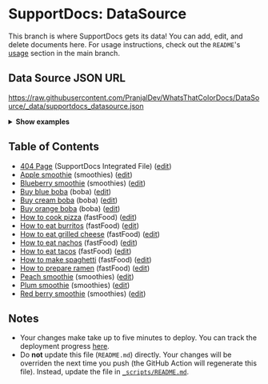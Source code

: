 # SupportDocs: DataSource
This branch is where SupportDocs gets its data! You can add, edit, and delete documents here. For usage instructions, check out the `README`'s [usage](https://github.com/aheze/SupportDocs#using-the-github-repository) section in the main branch.

## Data Source JSON URL
<a href="https://raw.githubusercontent.com/PranjalDev/WhatsThatColorDocs/DataSource/_data/supportdocs_datasource.json">https://raw.githubusercontent.com/PranjalDev/WhatsThatColorDocs/DataSource/_data/supportdocs_datasource.json</a>

<details markdown="1">
<summary><strong>Show examples</strong></summary>

<hr>

### SwiftUI
```swift
struct SwiftUIExampleView_MinimalCode: View {
    let dataSource = URL(string: "https://raw.githubusercontent.com/PranjalDev/WhatsThatColorDocs/DataSource/_data/supportdocs_datasource.json")!
    @State var supportDocsPresented = false
    
    var body: some View {
        Button("Present SupportDocs from SwiftUI!") { supportDocsPresented = true }
        .sheet(isPresented: $supportDocsPresented, content: {
            SupportDocsView(dataSource: dataSource, isPresented: $supportDocsPresented)
        })
    }
}
```

### UIKit
```swift
class UIKitExampleController_MinimalCode: UIViewController {
    /**
    Connect this inside the storyboard.
    
    This is just for demo purposes, so it's not connected yet.
    */
    @IBAction func presentButtonPressed(_ sender: Any) {
        let dataSource = URL(string: "https://raw.githubusercontent.com/PranjalDev/WhatsThatColorDocs/DataSource/_data/supportdocs_datasource.json")!
    
        let supportDocsViewController = SupportDocsViewController(dataSource: dataSource)
        self.present(supportDocsViewController, animated: true, completion: nil)
    }
}
```

<hr>

</details>

## Table of Contents
- [404 Page](https://PranjalDev.github.io/WhatsThatColorDocs/404) (SupportDocs Integrated File) ([edit](https://github.com/PranjalDev/WhatsThatColorDocs/edit/DataSource/WhatsThatColorDocs/404.md))
- [Apple smoothie](https://PranjalDev.github.io/WhatsThatColorDocs/Sample-Smoothies/Apple) (smoothies) ([edit](https://github.com/PranjalDev/WhatsThatColorDocs/edit/DataSource/Sample-Smoothies/Apple.md))
- [Blueberry smoothie](https://PranjalDev.github.io/WhatsThatColorDocs/Sample-Smoothies/Blueberry) (smoothies) ([edit](https://github.com/PranjalDev/WhatsThatColorDocs/edit/DataSource/Sample-Smoothies/Blueberry.md))
- [Buy blue boba](https://PranjalDev.github.io/WhatsThatColorDocs/Sample-Boba/BuyBlueBoba) (boba) ([edit](https://github.com/PranjalDev/WhatsThatColorDocs/edit/DataSource/Sample-Boba/BuyBlueBoba.md))
- [Buy cream boba](https://PranjalDev.github.io/WhatsThatColorDocs/Sample-Boba/BuyCreamBoba) (boba) ([edit](https://github.com/PranjalDev/WhatsThatColorDocs/edit/DataSource/Sample-Boba/BuyCreamBoba.md))
- [Buy orange boba](https://PranjalDev.github.io/WhatsThatColorDocs/Sample-Boba/BuyOrangeBoba) (boba) ([edit](https://github.com/PranjalDev/WhatsThatColorDocs/edit/DataSource/Sample-Boba/BuyOrangeBoba.md))
- [How to cook pizza](https://PranjalDev.github.io/WhatsThatColorDocs/Sample-FastFood/HowToCookPizza) (fastFood) ([edit](https://github.com/PranjalDev/WhatsThatColorDocs/edit/DataSource/Sample-FastFood/HowToCookPizza.md))
- [How to eat burritos](https://PranjalDev.github.io/WhatsThatColorDocs/Sample-FastFood/HowToEatBurritos) (fastFood) ([edit](https://github.com/PranjalDev/WhatsThatColorDocs/edit/DataSource/Sample-FastFood/HowToEatBurritos.md))
- [How to eat grilled cheese](https://PranjalDev.github.io/WhatsThatColorDocs/Sample-FastFood/HowToEatGrilledCheese) (fastFood) ([edit](https://github.com/PranjalDev/WhatsThatColorDocs/edit/DataSource/Sample-FastFood/HowToEatGrilledCheese.md))
- [How to eat nachos](https://PranjalDev.github.io/WhatsThatColorDocs/Sample-FastFood/HowToEatNachos) (fastFood) ([edit](https://github.com/PranjalDev/WhatsThatColorDocs/edit/DataSource/Sample-FastFood/HowToEatNachos.md))
- [How to eat tacos](https://PranjalDev.github.io/WhatsThatColorDocs/Sample-FastFood/HowToEatTacos) (fastFood) ([edit](https://github.com/PranjalDev/WhatsThatColorDocs/edit/DataSource/Sample-FastFood/HowToEatTacos.md))
- [How to make spaghetti](https://PranjalDev.github.io/WhatsThatColorDocs/Sample-FastFood/HowToMakeSpaghetti) (fastFood) ([edit](https://github.com/PranjalDev/WhatsThatColorDocs/edit/DataSource/Sample-FastFood/HowToMakeSpaghetti.md))
- [How to prepare ramen](https://PranjalDev.github.io/WhatsThatColorDocs/Sample-FastFood/HowToPrepareRamen) (fastFood) ([edit](https://github.com/PranjalDev/WhatsThatColorDocs/edit/DataSource/Sample-FastFood/HowToPrepareRamen.md))
- [Peach smoothie](https://PranjalDev.github.io/WhatsThatColorDocs/Sample-Smoothies/Peach) (smoothies) ([edit](https://github.com/PranjalDev/WhatsThatColorDocs/edit/DataSource/Sample-Smoothies/Peach.md))
- [Plum smoothie](https://PranjalDev.github.io/WhatsThatColorDocs/Sample-Smoothies/Plum) (smoothies) ([edit](https://github.com/PranjalDev/WhatsThatColorDocs/edit/DataSource/Sample-Smoothies/Plum.md))
- [Red berry smoothie](https://PranjalDev.github.io/WhatsThatColorDocs/Sample-Smoothies/RedBerries) (smoothies) ([edit](https://github.com/PranjalDev/WhatsThatColorDocs/edit/DataSource/Sample-Smoothies/RedBerries.md))


## Notes
- Your changes make take up to five minutes to deploy. You can track the deployment progress [here](https://github.com/PranjalDev/WhatsThatColorDocs/deployments/activity_log?environment=github-pages).
- Do **not** update this file (`README.md`) directly. Your changes will be overriden the next time you push (the GitHub Action will regenerate this file). Instead, update the file in [`_scripts/README.md`](https://github.com/PranjalDev/WhatsThatColorDocs/edit/DataSource/_scripts/README.md). 